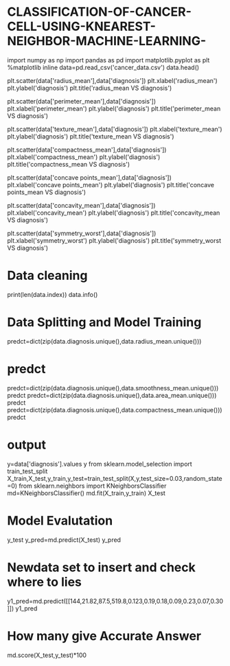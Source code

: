 # CLASSIFICATION-OF-CANCER-CELL-USING-KNEAREST-NEIGHBOR-MACHINE-LEARNING-
import numpy as np
import pandas as pd
import matplotlib.pyplot as plt
%matplotlib inline
data=pd.read_csv('cancer_data.csv')
data.head()

plt.scatter(data['radius_mean'],data['diagnosis'])
plt.xlabel('radius_mean')
plt.ylabel('diagnosis')
plt.title('radius_mean VS diagnosis')

plt.scatter(data['perimeter_mean'],data['diagnosis'])
plt.xlabel('perimeter_mean')
plt.ylabel('diagnosis')
plt.title('perimeter_mean VS diagnosis')

plt.scatter(data['texture_mean'],data['diagnosis'])
plt.xlabel('texture_mean')
plt.ylabel('diagnosis')
plt.title('texture_mean VS diagnosis')

plt.scatter(data['compactness_mean'],data['diagnosis'])
plt.xlabel('compactness_mean')
plt.ylabel('diagnosis')
plt.title('compactness_mean VS diagnosis')

plt.scatter(data['concave points_mean'],data['diagnosis'])
plt.xlabel('concave points_mean')
plt.ylabel('diagnosis')
plt.title('concave points_mean VS diagnosis')

plt.scatter(data['concavity_mean'],data['diagnosis'])
plt.xlabel('concavity_mean')
plt.ylabel('diagnosis')
plt.title('concavity_mean VS diagnosis')

plt.scatter(data['symmetry_worst'],data['diagnosis'])
plt.xlabel('symmetry_worst')
plt.ylabel('diagnosis')
plt.title('symmetry_worst VS diagnosis')

# Data cleaning
print(len(data.index))
data.info()
# Data Splitting and Model Training
predct=dict(zip(data.diagnosis.unique(),data.radius_mean.unique()))
# predct
predct=dict(zip(data.diagnosis.unique(),data.smoothness_mean.unique()))
predct
predct=dict(zip(data.diagnosis.unique(),data.area_mean.unique()))
predct
predct=dict(zip(data.diagnosis.unique(),data.compactness_mean.unique()))
predct
# output
y=data['diagnosis'].values
y
from sklearn.model_selection import train_test_split
X_train,X_test,y_train,y_test=train_test_split(X,y,test_size=0.03,random_state=0)
from sklearn.neighbors import KNeighborsClassifier
md=KNeighborsClassifier()
md.fit(X_train,y_train)
X_test
# Model Evalutation
y_test
y_pred=md.predict(X_test)
y_pred
# Newdata set to insert and check where to lies
y1_pred=md.predict([[144,21.82,87.5,519.8,0.123,0.19,0.18,0.09,0.23,0.07,0.30]])
y1_pred
# How many give Accurate Answer
md.score(X_test,y_test)*100
